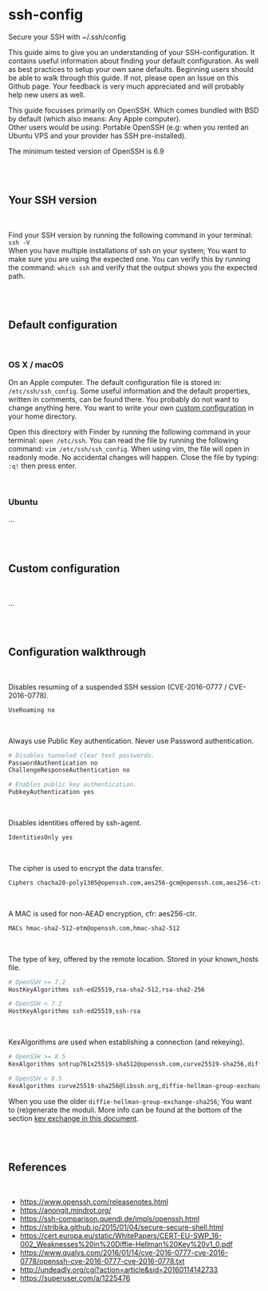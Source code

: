 # ssh-config
Secure your SSH with ~/.ssh/config

This guide aims to give you an understanding of your SSH-configuration. It contains useful information about finding your default configuration. As well as best practices to setup your own sane defaults. Beginning users should be able to walk through this guide. If not, please open an Issue on this Github page. Your feedback is very much appreciated and will probably help new users as well.

This guide focusses primarily on OpenSSH. Which comes bundled with BSD by default (which also means: Any Apple computer).
<br> Other users would be using: Portable OpenSSH (e.g: when you rented an Ubuntu VPS and your provider has SSH pre-installed).

The minimum tested version of OpenSSH is 6.9

<br>
<br>

## Your SSH version

<br>

Find your SSH version by running the following command in your terminal: `ssh -V`
<br> When you have multiple installations of ssh on your system; You want to make sure you are using the expected one. You can verify this by running the command: `which ssh` and verify that the output shows you the expected path.

<br>
<br>

## Default configuration

<br>

### OS X / macOS

On an Apple computer. The default configuration file is stored in: `/etc/ssh/ssh_config`.
Some useful information and the default properties, written in comments, can be found there.
You probably do not want to change anything here. You want to write your own [custom configuration](#custom-configuration) in your home directory.

Open this directory with Finder by running the following command in your terminal: `open /etc/ssh`.
You can read the file by running the following command: `vim /etc/ssh/ssh_config`.
When using vim, the file will open in readonly mode. No accidental changes will happen. Close the file by typing: `:q!` then press enter.

<br>

### Ubuntu

...

<br>
<br>

## Custom configuration

<br>

...

<br>
<br>

## Configuration walkthrough

<br>

Disables resuming of a suspended SSH session (CVE-2016-0777 / CVE-2016-0778).
```bash
UseRoaming no
```

<br>

Always use Public Key authentication. Never use Password authentication.
```bash
# Disables tunneled clear text passwords.
PasswordAuthentication no
ChallengeResponseAuthentication no

# Enables public key authentication.
PubkeyAuthentication yes
```

<br>

Disables identities offered by ssh-agent.
```bash
IdentitiesOnly yes
```

<br>

The cipher is used to encrypt the data transfer.
```bash
Ciphers chacha20-poly1305@openssh.com,aes256-gcm@openssh.com,aes256-ctr
```

<br>

A MAC is used for non-AEAD encryption, cfr: aes256-ctr.
```bash
MACs hmac-sha2-512-etm@openssh.com,hmac-sha2-512
```

<br>

The type of key, offered by the remote location. Stored in your known_hosts file.
```bash
# OpenSSH >= 7.2
HostKeyAlgorithms ssh-ed25519,rsa-sha2-512,rsa-sha2-256

# OpenSSH < 7.2
HostKeyAlgorithms ssh-ed25519,ssh-rsa
```

<br>

KexAlgorithms are used when establishing a connection (and rekeying).
```bash
# OpenSSH >= 8.5
KexAlgorithms sntrup761x25519-sha512@openssh.com,curve25519-sha256,diffie-hellman-group-exchange-sha256

# OpenSSH < 8.5
KexAlgorithms curve25519-sha256@libssh.org,diffie-hellman-group-exchange-sha256
```
When you use the older `diffie-hellman-group-exchange-sha256`; You want to (re)generate the moduli. More info can be found at the bottom of the section [key exchange in this document](https://stribika.github.io/2015/01/04/secure-secure-shell.html#key-exchange).

<br>
<br>

## References

<br>

- https://www.openssh.com/releasenotes.html
- https://anongit.mindrot.org/
- https://ssh-comparison.quendi.de/impls/openssh.html
- https://stribika.github.io/2015/01/04/secure-secure-shell.html
- https://cert.europa.eu/static/WhitePapers/CERT-EU-SWP_16-002_Weaknesses%20in%20Diffie-Hellman%20Key%20v1_0.pdf
- https://www.qualys.com/2016/01/14/cve-2016-0777-cve-2016-0778/openssh-cve-2016-0777-cve-2016-0778.txt
- http://undeadly.org/cgi?action=article&sid=20160114142733
- https://superuser.com/a/1225476

